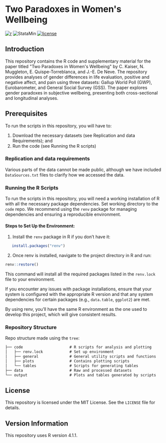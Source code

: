 # Two Paradoxes in Women's Wellbeing

[![r](https://img.shields.io/badge/R-4.1.1-blue)](https://shields.io/) ![StataMin](https://img.shields.io/badge/stata-18-red) [![license](https://img.shields.io/badge/License-MIT-brightgreen)](https://shields.io/)


## Introduction

This repository contains the R code and supplementary material for the paper titled "Two Paradoxes in Women's Wellbeing" by C. Kaiser, N. Muggleton, E. Quispe-Torreblanca, and J.-E. De Neve.
The repository provides analyses of gender differences in life evaluation, positive and negative affect, and pain using three datasets: Gallup World Poll (GWP), Eurobarometer, and General Social Survey (GSS).
The paper explores gender paradoxes in subjective wellbeing, presenting both cross-sectional and longitudinal analyses.



## Prerequisites

To run the scripts in this repository, you will have to:

1. Download the necessary datasets (see Replication and data Requirements); and
2. Run the code (see Running the R scripts)

### Replication and data requirements

Various parts of the data cannot be made public, although we have included `DataSources.txt` files to clarify how we accessed the data.

### Running the R Scripts

To run the scripts in this repository, you will need a working installation of R with all the necessary package dependencies.
Set working directory to the `code` repo.
We recommend using the `renv` package for managing dependencies and ensuring a reproducible environment.

#### Steps to Set Up the Environment:

1. Install the `renv` package in R if you don’t have it:
```R
   install.packages("renv")
```  

2. Once renv is installed, navigate to the project directory in R and run:

```R
renv::restore()
```  

This command will install all the required packages listed in the `renv.lock` file to your environment.

If you encounter any issues with package installations, ensure that your system is configured with the appropriate R version and that any system dependencies for certain packages (e.g., `data.table`, `ggplot2`) are met.

By using renv, you’ll have the same R environment as the one used to develop this project, which will give consistent results.

### Repository Structure

Repo structure made using the ```tree```:

```md
├── code                     # R scripts for analysis and plotting
│   ├── renv.lock            # Set up environment
│   ├── general              # General utility scripts and functions
│   ├── plots                # Contains plotting scripts
│   └── tables               # Scripts for generating tables
├── data                     # Raw and processed datasets
└── output                   # Plots and tables generated by scripts
```


## License
This repository is licensed under the MIT License. See the `LICENSE` file for details.

## Version Information
This repository uses R version 4.1.1.

